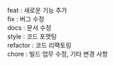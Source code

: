 feat : 새로운 기능 추가 <br/>
fix : 버그 수정 <br/>
docs : 문서 수정 <br/>
style : 코드 포맷팅 <br/>
refactor : 코드 리팩토링 <br/>
chore : 빌드 업무 수정, 기타 변경 사항